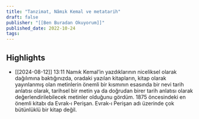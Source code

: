 ```yaml
---
title: "Tanzimat, Nâmık Kemal ve metatarih"
draft: false
publisher: "[[Ben Buradan Okuyorum]]"
published_date: 2022-10-24
tags:
---
```



## Highlights
* [[2024-08-12]] 13:11  Namık Kemal’in yazdıklarının niceliksel olarak dağılımına baktığınızda, oradaki yazılan kitapların, kitap olarak yayınlanmış olan metinlerin önemli bir kısmının esasında bir nevi tarih anlatısı olarak, tarihsel bir metin ya da doğrudan birer tarih anlatısı olarak değerlendirilebilecek metinler olduğunu gördüm. 1875 öncesindeki en önemli kitabı da Evrak-ı Perişan. Evrak-ı Perişan adı üzerinde çok bütünlüklü bir kitap değil.

